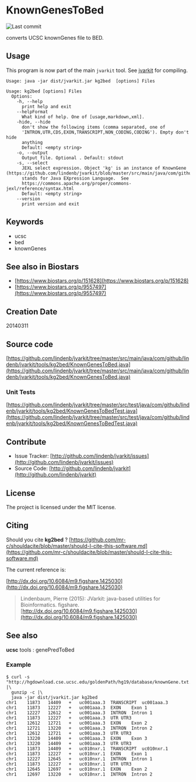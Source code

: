 # KnownGenesToBed

![Last commit](https://img.shields.io/github/last-commit/lindenb/jvarkit.png)

converts UCSC knownGenes file to BED.


## Usage


This program is now part of the main `jvarkit` tool. See [jvarkit](JvarkitCentral.md) for compiling.


```
Usage: java -jar dist/jvarkit.jar kg2bed  [options] Files

Usage: kg2bed [options] Files
  Options:
    -h, --help
      print help and exit
    --helpFormat
      What kind of help. One of [usage,markdown,xml].
    -hide, --hide
      don't show the following items (comma separated, one of 
      'INTRON,UTR,CDS,EXON,TRANSCRIPT,NON_CODING,CODING'). Empty don't hide 
      anything 
      Default: <empty string>
    -o, --output
      Output file. Optional . Default: stdout
    -s, --select
      JEXL select expression. Object 'kg' is an instance of KnownGene (https://github.com/lindenb/jvarkit/blob/master/src/main/java/com/github/lindenb/jvarkit/util/ucsc/KnownGene.java).JEXL 
      stands for Java EXpression Language.  See 
      https://commons.apache.org/proper/commons-jexl/reference/syntax.html 
      Default: <empty string>
    --version
      print version and exit

```


## Keywords

 * ucsc
 * bed
 * knownGenes



## See also in Biostars

 * [https://www.biostars.org/p/151628](https://www.biostars.org/p/151628)
 * [https://www.biostars.org/p/9557497](https://www.biostars.org/p/9557497)



## Creation Date

20140311

## Source code 

[https://github.com/lindenb/jvarkit/tree/master/src/main/java/com/github/lindenb/jvarkit/tools/kg2bed/KnownGenesToBed.java](https://github.com/lindenb/jvarkit/tree/master/src/main/java/com/github/lindenb/jvarkit/tools/kg2bed/KnownGenesToBed.java)

### Unit Tests

[https://github.com/lindenb/jvarkit/tree/master/src/test/java/com/github/lindenb/jvarkit/tools/kg2bed/KnownGenesToBedTest.java](https://github.com/lindenb/jvarkit/tree/master/src/test/java/com/github/lindenb/jvarkit/tools/kg2bed/KnownGenesToBedTest.java)


## Contribute

- Issue Tracker: [http://github.com/lindenb/jvarkit/issues](http://github.com/lindenb/jvarkit/issues)
- Source Code: [http://github.com/lindenb/jvarkit](http://github.com/lindenb/jvarkit)

## License

The project is licensed under the MIT license.

## Citing

Should you cite **kg2bed** ? [https://github.com/mr-c/shouldacite/blob/master/should-I-cite-this-software.md](https://github.com/mr-c/shouldacite/blob/master/should-I-cite-this-software.md)

The current reference is:

[http://dx.doi.org/10.6084/m9.figshare.1425030](http://dx.doi.org/10.6084/m9.figshare.1425030)

> Lindenbaum, Pierre (2015): JVarkit: java-based utilities for Bioinformatics. figshare.
> [http://dx.doi.org/10.6084/m9.figshare.1425030](http://dx.doi.org/10.6084/m9.figshare.1425030)


##  See also

**ucsc** tools :  genePredToBed

### Example

```
$ curl -s "http://hgdownload.cse.ucsc.edu/goldenPath/hg19/database/knownGene.txt.gz" |\
  gunzip -c |\
  java -jar dist/jvarkit.jar kg2bed
chr1	11873	14409	+	uc001aaa.3	TRANSCRIPT	uc001aaa.3
chr1	11873	12227	+	uc001aaa.3	EXON	Exon 1
chr1	12227	12612	+	uc001aaa.3	INTRON	Intron 1
chr1	11873	12227	+	uc001aaa.3	UTR	UTR3
chr1	12612	12721	+	uc001aaa.3	EXON	Exon 2
chr1	12721	13220	+	uc001aaa.3	INTRON	Intron 2
chr1	12612	12721	+	uc001aaa.3	UTR	UTR3
chr1	13220	14409	+	uc001aaa.3	EXON	Exon 3
chr1	13220	14409	+	uc001aaa.3	UTR	UTR3
chr1	11873	14409	+	uc010nxr.1	TRANSCRIPT	uc010nxr.1
chr1	11873	12227	+	uc010nxr.1	EXON	Exon 1
chr1	12227	12645	+	uc010nxr.1	INTRON	Intron 1
chr1	11873	12227	+	uc010nxr.1	UTR	UTR3
chr1	12645	12697	+	uc010nxr.1	EXON	Exon 2
chr1	12697	13220	+	uc010nxr.1	INTRON	Intron 2
```


